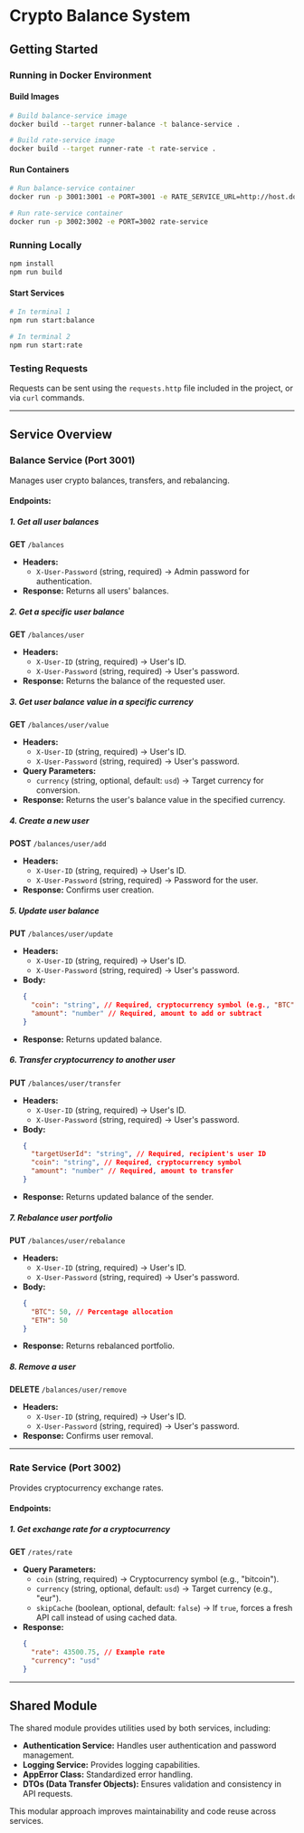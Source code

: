 # Crypto Balance System

## Getting Started

### Running in Docker Environment

#### Build Images
```sh
# Build balance-service image
docker build --target runner-balance -t balance-service .

# Build rate-service image
docker build --target runner-rate -t rate-service .
```

#### Run Containers
```sh
# Run balance-service container
docker run -p 3001:3001 -e PORT=3001 -e RATE_SERVICE_URL=http://host.docker.internal:3002 balance-service

# Run rate-service container
docker run -p 3002:3002 -e PORT=3002 rate-service
```

### Running Locally

```sh
npm install
npm run build
```

#### Start Services
```sh
# In terminal 1
npm run start:balance

# In terminal 2
npm run start:rate
```

### Testing Requests
Requests can be sent using the `requests.http` file included in the project, or via `curl` commands.

------------------------------------------------------------------------------------------------------------------

## Service Overview

### **Balance Service** (Port 3001)
Manages user crypto balances, transfers, and rebalancing.

#### **Endpoints:**

##### **1. Get all user balances**
**GET** `/balances`
- **Headers:**
  - `X-User-Password` (string, required) → Admin password for authentication.
- **Response:** Returns all users' balances.

##### **2. Get a specific user balance**
**GET** `/balances/user`
- **Headers:**
  - `X-User-ID` (string, required) → User's ID.
  - `X-User-Password` (string, required) → User's password.
- **Response:** Returns the balance of the requested user.

##### **3. Get user balance value in a specific currency**
**GET** `/balances/user/value`
- **Headers:**
  - `X-User-ID` (string, required) → User's ID.
  - `X-User-Password` (string, required) → User's password.
- **Query Parameters:**
  - `currency` (string, optional, default: `usd`) → Target currency for conversion.
- **Response:** Returns the user's balance value in the specified currency.

##### **4. Create a new user**
**POST** `/balances/user/add`
- **Headers:**
  - `X-User-ID` (string, required) → User's ID.
  - `X-User-Password` (string, required) → Password for the user.
- **Response:** Confirms user creation.

##### **5. Update user balance**
**PUT** `/balances/user/update`
- **Headers:**
  - `X-User-ID` (string, required) → User's ID.
  - `X-User-Password` (string, required) → User's password.
- **Body:**
  ```json
  {
    "coin": "string", // Required, cryptocurrency symbol (e.g., "BTC")
    "amount": "number" // Required, amount to add or subtract
  }
  ```
- **Response:** Returns updated balance.

##### **6. Transfer cryptocurrency to another user**
**PUT** `/balances/user/transfer`
- **Headers:**
  - `X-User-ID` (string, required) → User's ID.
  - `X-User-Password` (string, required) → User's password.
- **Body:**
  ```json
  {
    "targetUserId": "string", // Required, recipient's user ID
    "coin": "string", // Required, cryptocurrency symbol
    "amount": "number" // Required, amount to transfer
  }
  ```
- **Response:** Returns updated balance of the sender.

##### **7. Rebalance user portfolio**
**PUT** `/balances/user/rebalance`
- **Headers:**
  - `X-User-ID` (string, required) → User's ID.
  - `X-User-Password` (string, required) → User's password.
- **Body:**
  ```json
  {
    "BTC": 50, // Percentage allocation
    "ETH": 50  
  }
  ```
- **Response:** Returns rebalanced portfolio.

##### **8. Remove a user**
**DELETE** `/balances/user/remove`
- **Headers:**
  - `X-User-ID` (string, required) → User's ID.
  - `X-User-Password` (string, required) → User's password.
- **Response:** Confirms user removal.

------------------------------------------------------------------------------------------------------------------

### **Rate Service** (Port 3002)
Provides cryptocurrency exchange rates.

#### **Endpoints:**

##### **1. Get exchange rate for a cryptocurrency**
**GET** `/rates/rate`
- **Query Parameters:**
  - `coin` (string, required) → Cryptocurrency symbol (e.g., "bitcoin").
  - `currency` (string, optional, default: `usd`) → Target currency (e.g., "eur").
  - `skipCache` (boolean, optional, default: `false`) → If `true`, forces a fresh API call instead of using cached data.
- **Response:**
  ```json
  {
    "rate": 43500.75, // Example rate
    "currency": "usd"
  }
  ```

------------------------------------------------------------------------------------------------------------------

## Shared Module
The shared module provides utilities used by both services, including:
- **Authentication Service:** Handles user authentication and password management.
- **Logging Service:** Provides logging capabilities.
- **AppError Class:** Standardized error handling.
- **DTOs (Data Transfer Objects):** Ensures validation and consistency in API requests.

This modular approach improves maintainability and code reuse across services.

